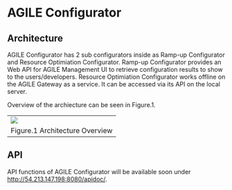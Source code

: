 # AGILE Configurator

## Architecture

AGILE Configurator has 2 sub configurators inside as Ramp-up Configurator and Resource Optimiation Configurator.
Ramp-up Configurator provides an Web API for AGILE Management UI to retrieve configuration results to show to the users/developers. 
Resource Optimiation Configurator works offline on the AGILE Gateway as a service. It can be accessed via its API on the local server.

Overview of the archiecture can be seen in Figure.1.

<table align="center">
	<tr>
		<td><img src="docs/images/overview.PNG" /></td>
	</tr>
	<tr align="center">
		<td>
			Figure.1 Architecture Overview
		</td>
	</tr>
</table>


## API

API functions of AGILE Configurator will be available soon under http://54.213.147.198:8080/apidoc/.
